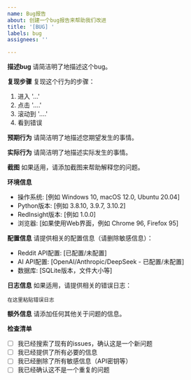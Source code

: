 ```yaml
---
name: Bug报告
about: 创建一个bug报告来帮助我们改进
title: '[BUG] '
labels: bug
assignees: ''

---
```


**描述bug**
请简洁明了地描述这个bug。

**复现步骤**
复现这个行为的步骤：
1. 进入 '...'
2. 点击 '....'
3. 滚动到 '....'
4. 看到错误

**预期行为**
请简洁明了地描述您期望发生的事情。

**实际行为**
请简洁明了地描述实际发生的事情。

**截图**
如果适用，请添加截图来帮助解释您的问题。

**环境信息**
 - 操作系统: [例如 Windows 10, macOS 12.0, Ubuntu 20.04]
 - Python版本: [例如 3.8.10, 3.9.7, 3.10.2]
 - RedInsight版本: [例如 1.0.0]
 - 浏览器: [如果使用Web界面，例如 Chrome 96, Firefox 95]

**配置信息**
请提供相关的配置信息（请删除敏感信息）：
- Reddit API配置: [已配置/未配置]
- AI API配置: [OpenAI/Anthropic/DeepSeek - 已配置/未配置]
- 数据库: [SQLite版本，文件大小等]

**日志信息**
如果适用，请提供相关的错误日志：

```
在这里粘贴错误日志
```

**额外信息**
请添加任何其他关于问题的信息。

**检查清单**
- [ ] 我已经搜索了现有的issues，确认这是一个新问题
- [ ] 我已经提供了所有必要的信息
- [ ] 我已经删除了所有敏感信息（API密钥等）
- [ ] 我已经确认这不是一个重复的问题
